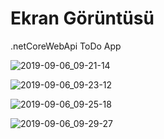 # Ekran Görüntüsü

.netCoreWebApi ToDo App

![2019-09-06_09-21-14](https://user-images.githubusercontent.com/24442101/64405703-852d9f00-d088-11e9-8dda-4791123d7dcb.png)

![2019-09-06_09-23-12](https://user-images.githubusercontent.com/24442101/64405704-852d9f00-d088-11e9-8998-2dd511ec7fb1.png)

![2019-09-06_09-25-18](https://user-images.githubusercontent.com/24442101/64405705-852d9f00-d088-11e9-8d54-35cc2a978b5b.png)

![2019-09-06_09-29-27](https://user-images.githubusercontent.com/24442101/64405831-e8b7cc80-d088-11e9-9837-7e11019c76b2.png)
